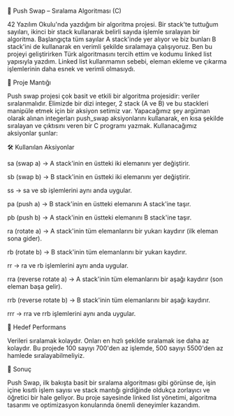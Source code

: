 🔄 Push Swap – Sıralama Algoritması (C)

42 Yazılım Okulu'nda yazdığım bir algoritma projesi. Bir stack'te tuttuğum sayıları, ikinci bir stack kullanarak belirli sayıda işlemle sıralayan bir algoritma. Başlangıçta tüm sayılar A stack'inde yer alıyor ve biz bunları B stack'ini de kullanarak en verimli şekilde sıralamaya çalışıyoruz. Ben bu projeyi geliştirirken Türk algoritmasını tercih ettim ve kodumu linked list yapısıyla yazdım. Linked list kullanmamın sebebi, eleman ekleme ve çıkarma işlemlerinin daha esnek ve verimli olmasıydı.


📌 Proje Mantığı

Push swap projesi çok basit ve etkili bir algoritma projesidir: veriler sıralanmalıdır. Elimizde bir dizi integer, 2 stack (A ve B) ve bu stackleri manipüle etmek için bir aksiyon setimiz var. Yapacağımız şey argüman olarak alınan integerları push_swap aksiyonlarını kullanarak, en kısa şekilde sıralayan ve çıktısını veren bir C programı yazmak. Kullanacağımız aksiyonlar şunlar:

🛠 Kullanılan Aksiyonlar

sa (swap a) → A stack'inin en üstteki iki elemanını yer değiştirir.

sb (swap b) → B stack'inin en üstteki iki elemanını yer değiştirir.

ss → sa ve sb işlemlerini aynı anda uygular.

pa (push a) → B stack'inin en üstteki elemanını A stack'ine taşır.

pb (push b) → A stack'inin en üstteki elemanını B stack'ine taşır.

ra (rotate a) → A stack'inin tüm elemanlarını bir yukarı kaydırır (ilk eleman sona gider).

rb (rotate b) → B stack'inin tüm elemanlarını bir yukarı kaydırır.

rr → ra ve rb işlemlerini aynı anda uygular.

rra (reverse rotate a) → A stack'inin tüm elemanlarını bir aşağı kaydırır (son eleman başa gelir).

rrb (reverse rotate b) → B stack'inin tüm elemanlarını bir aşağı kaydırır.

rrr → rra ve rrb işlemlerini aynı anda uygular.


🎯 Hedef Performans

Verileri sıralamak kolaydır. Onları en hızlı şekilde sıralamak ise daha az kolaydır. Bu projede 100 sayıyı 700'den az işlemde, 500 sayıyı 5500'den az hamlede sıralayabilmeliyiz.


🚀 Sonuç

Push Swap, ilk bakışta basit bir sıralama algoritması gibi görünse de, işin içine kısıtlı işlem sayısı ve stack mantığı girdiğinde oldukça zorlayıcı ve öğretici bir hale geliyor. Bu proje sayesinde linked list yönetimi, algoritma tasarımı ve optimizasyon konularında önemli deneyimler kazandım.
